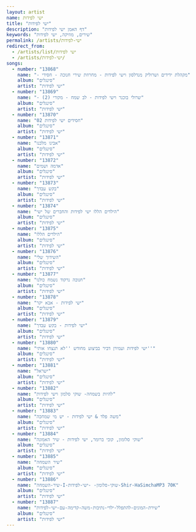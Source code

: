 ```yaml
---
layout: artist
name: ישי לפידות
title: "ישי לפידות"
description: "דף האמן ישי לפידות"
keywords: "שירים, מוזיקה, ישי לפידות"
permalink: /artists/ישי-לפידות
redirect_from:
  - /artists/list/ישי לפידות
  - /artists/ישי-לפידות/
songs:
  - number: "13868"
    name: "- מקהלת ידידים ושרוליק מנדלסון וישי לפידות - מחרוזת שירי חנוכה - חסידי"
    album: "סינגלים"
    artist: "ישי לפידות"
  - number: "13869"
    name: "- שרולי בוכנר וישי לפידות - לב שמח - מקורי (2)"
    album: "סינגלים"
    artist: "ישי לפידות"
  - number: "13870"
    name: "02 חסידים ישי לפידות"
    album: "סינגלים"
    artist: "ישי לפידות"
  - number: "13871"
    name: "אבינו מלכנו"
    album: "סינגלים"
    artist: "ישי לפידות"
  - number: "13872"
    name: "אדמה ושמים"
    album: "סינגלים"
    artist: "ישי לפידות"
  - number: "13873"
    name: "בקש עבדך"
    album: "סינגלים"
    artist: "ישי לפידות"
  - number: "13874"
    name: "הילדים הללו ישי לפידות והחברים של ישי"
    album: "סינגלים"
    artist: "ישי לפידות"
  - number: "13875"
    name: "הילדים הללו"
    album: "סינגלים"
    artist: "ישי לפידות"
  - number: "13876"
    name: "השידוך שלי"
    album: "סינגלים"
    artist: "ישי לפידות"
  - number: "13877"
    name: "חנוכה נרקוד נשמח כולנו"
    album: "סינגלים"
    artist: "ישי לפידות"
  - number: "13878"
    name: "ישי לפידות - אבא יקר"
    album: "סינגלים"
    artist: "ישי לפידות"
  - number: "13879"
    name: "ישי לפידות - בקש עבדך"
    album: "סינגלים"
    artist: "ישי לפידות"
  - number: "13880"
    name: "ישי לפידות ועמירן דביר בביצוע מחודש ''לא תנצחו אותי''"
    album: "סינגלים"
    artist: "ישי לפידות"
  - number: "13881"
    name: "ישראל"
    album: "סינגלים"
    artist: "ישי לפידות"
  - number: "13882"
    name: "להיות בשמחה- שוקי סלמון וישי לפידות"
    album: "סינגלים"
    artist: "ישי לפידות"
  - number: "13883"
    name: "משה פלד & ישי לפידות - יש מי שמחכה"
    album: "סינגלים"
    artist: "ישי לפידות"
  - number: "13884"
    name: "שוקי סלומון, קובי ברומר, ישי לפידות - שיר האמונה"
    album: "סינגלים"
    artist: "ישי לפידות"
  - number: "13885"
    name: "שיר השמחה"
    album: "סינגלים"
    artist: "ישי לפידות"
  - number: "13886"
    name: "שיר-השמחה-I-שוקי-סלומון- -ישי-לפידות-Shir-HaSimchaMP3 70K"
    album: "סינגלים"
    artist: "ישי לפידות"
  - number: "13887"
    name: "שירת-המונים-להתפלל-ילדי-נתיבות-משה-קדימה-עם-ישי-לפידות"
    album: "סינגלים"
    artist: "ישי לפידות"
---
```

